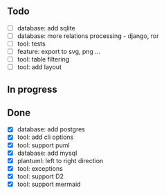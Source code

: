 

## Todo

- [ ] database: add sqlite
- [ ] database: more relations processing - django, ror
- [ ] tool: tests
- [ ] feature: export to svg, png ...
- [ ] tool: table filtering
- [ ] tool: add layout

## In progress

## Done

- [x] database: add postgres
- [x] tool: add cli options
- [x] tool: support puml
- [x] database: add mysql
- [x] plantuml: left to right direction
- [x] tool: exceptions
- [x] tool: support D2
- [x] tool: support mermaid
